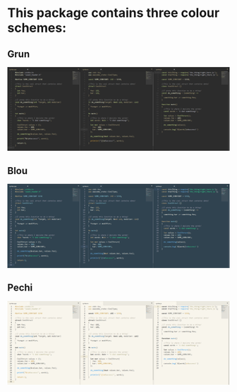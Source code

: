 # This package contains three colour schemes:

## Grun
![](Grun.png)

## Blou
![](Blou.png)

## Pechi
![](Pechi.png)
